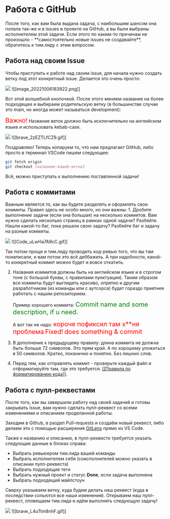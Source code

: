 <h1>Работа с GitHub</h1>
После того, как вам была выдана задача, с наибольшим шансом она попала так-же и в issues в проекте на GitHub, а вы были выбраны исполнителем этой задачи. Если этого по каким-то причинам не произошло - **самостоятельно новые issues не создавайте**, обратитесь к тим.лиду с этим вопросом.

<h2>Работа над своим Issue</h2>
Чтобы приступить к работе над своим issue, для начала нужно создать ветку под этот конкретный issue. Делается это очень просто:

![](https://github.com/Fractal-Web/Fractal-Web-Documentations/blob/84e165a78a3caf82cd975332efae2aefa4ea859a/Media/Work_with_GitHub/image_20221006183922.png)
![[image_20221006183922.png]]

Вот этой волшебной кнопочкой. После этого меняем название на более подходящее и выбираем родительскую ветку (в большинстве случае это main, но иногда может называться development):

<span style="color: red; font-size: 20px">Важно!</span> Название веток должно быть исключительно на английском языке и использовать kebab-case.

![](https://github.com/Fractal-Web/Fractal-Web-Documentations/blob/84e165a78a3caf82cd975332efae2aefa4ea859a/Media/Work_with_GitHub/brave_2zEZTLfCZ9.gif)
![[brave_2zEZTLfCZ9.gif]]

Поздравляю! Теперь копируем то, что нам предлагает GitHub, либо просто в терминал VSCode пишем следующее:

```bash
git fetch origin
git checkout [название-вашей-ветки]
```

Всё, можно приступать к выполнению поставленной задачи!

<h2>Работа с коммитами</h2>
Важным является то, как вы будете разделять и оформлять свои коммиты. Правил здесь не особо много, но они важны:
1. Дробите выполнение задачи (если она большая) на несколько коммитов. Вам нужно сделать несколько страниц в рамках одной задачи? Разбейте. Нашли какой-то баг, пока решали свою задачу? Разбейте баг и задачу на разные коммиты. 
   
   ![](https://github.com/Fractal-Web/Fractal-Web-Documentations/blob/84e165a78a3caf82cd975332efae2aefa4ea859a/Media/Work_with_GitHub/Code_uLwHa7A9cC.gif)
   ![[Code_uLwHa7A9cC.gif]]
   
   Так потом проще и тим.лиду проводить код-ревью того, что вы там понаписали, и вам потом это всё деббажить. А при надобности, какой-то конкретный коммит можно будет и вовсе откатить.

2. Названия коммитов должны быть на английском языке и в строгом тоне (с большой буквы, с правилами пунктуации). Таким образом все коммиты будут выглядеть красиво, опрятно и другим разработчикам (из команды или с аутсорса) будет гораздо приятнее работать с нашим репозиторием. 
   
   Пример хорошего коммита: 
   <span style="color: green; font-size: 20px">Commit name and some description, if u need.</span>
   
   А вот так не надо:
   <span style="color: red; font-size: 20px">короче пофиксил там х**ня проблема</span>
   <span style="color: red; font-size: 20px">Fixed!</span>
   <span style="color: red; font-size: 20px">does something & commit</span>

3. В дополнение к предыдущему правилу: длина коммита не должна быть больше 72 символов. Это прям край. А по хорошему уложиться в 50 символов. Кратко, локанично и понятно. Без лишних слов.
4. Перед тем, как отправлять коммит - проверьте каждый файл и отформатируйте там, где это требуется. <a href="obsidian://open?vault=Fractal-Web-Documentations&file=%D0%9F%D1%80%D0%B0%D0%B2%D0%B8%D0%BB%D0%B0%20%D0%BF%D0%BE%20%D1%84%D0%BE%D1%80%D0%BC%D0%B0%D1%82%D0%B8%D1%80%D0%BE%D0%B2%D0%B0%D0%BD%D0%B8%D1%8E%20%D0%BA%D0%BE%D0%B4%D0%B0">[[Правила по форматированию кода]]</a>.

<h2>Работа с пулл-реквестами</h2>
После того, как вы завершили работу над своей задачей и готовы закрывать issue, вам нужно сделать пулл-реквест со всеми изменениями и описанием проделанной работы.

Заходим в Github, в раздел Pull-requests и создаём новый реквест, либо делаем это с помощью расширения <a href="https://marketplace.visualstudio.com/items?itemName=eamodio.gitlens">GitLens</a> прямо из VS Code.

Также к названию и описанию, в пулл-реквесте требуется указать следующие данные в блоках справа:
- Выбрать ревьюером тим.лида вашей команды
- Выбрать исполнителем себя (соисполнителей можно указать в описании пулл-реквеста)
- Выбрать подходящие теги
- Выбрать нужный проект и статус **Done**, если задача выполнена
- Выбрать подходящий майлстоун

Сверху указываем ветку, куда будем делать наш реквест (куда в последствии сольются все наши изменения). Открываем наш пулл-реквест, оповещаем тим.лида и идём выполнять следующую задачу!

![](https://github.com/Fractal-Web/Fractal-Web-Documentations/blob/84e165a78a3caf82cd975332efae2aefa4ea859a/Media/Work_with_GitHub/brave_L4uTtm8nhF.gif)
![[brave_L4uTtm8nhF.gif]]